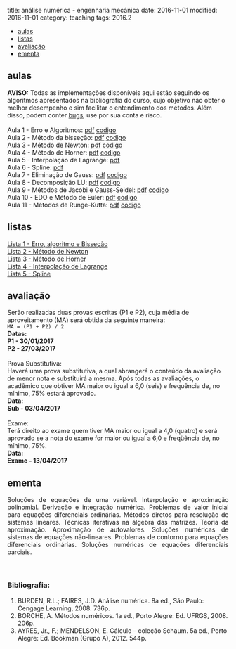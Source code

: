 title: análise numérica - engenharia mecânica
date: 2016-11-01
modified: 2016-11-01
category: teaching
tags: 2016.2

<!-- Header -->
<section>
	<ul class="actions">
		<li><a href="#classes" class="button scrolly">aulas</a></li>
		<li><a href="#exercises" class="button scrolly">listas</a></li>
		<li><a href="#exams" class="button scrolly">avaliação</a></li>
		<li><a href="#silabus" class="button scrolly">ementa</a></li>
	</ul>
</section>

<!-- Classes -->
<section id="classes">
	<h2>aulas</h2>
	<div class="row">
		<article class="12u 12u$(xsmall) work-item">
			<b>AVISO:</b> Todas as implementações disponíveis aqui estão
			seguindo os algoritmos apresentados na bibliografia do curso, cujo objetivo não
			obter o melhor desempenho e sim facilitar o entendimento dos métodos. Além disso, podem conter <a href="https://pt.wikipedia.org/wiki/Bug" target="_blank">bugs</a>, use por sua conta e risco.<br><br>
			Aula 1 - Erro e Algoritmos: 
			<a href="{static}/aulas/01-erro-algoritmo.pdf" class="icon fa-file-pdf-o"><span class="label">pdf</span></a>
			<a href="{static}/aulas/01-exemplos-algoritmo.zip" class="icon fa-file-code-o"><span class="label">codigo</span></a>
			<br>
			Aula 2 - Método da bisseção:
			<a href="{static}/aulas/02-bissecao.pdf" class="icon fa-file-pdf-o"><span class="label">pdf</span></a>
			<a href="{static}/aulas/02-bissecao.zip" class="icon fa-file-code-o"><span class="label">codigo</span></a>
			<br>
			Aula 3 - Método de Newton:
			<a href="{static}/aulas/03-newton.pdf" class="icon fa-file-pdf-o"><span class="label">pdf</span></a>
			<a href="{static}/aulas/03-newton.zip" class="icon fa-file-code-o"><span class="label">codigo</span></a>
			<br>
			Aula 4 - Método de Horner:
			<a href="{static}/aulas/04-horner.pdf" class="icon fa-file-pdf-o"><span class="label">pdf</span></a>
			<a href="{static}/aulas/04-horner.m" class="icon fa-file-code-o"><span class="label">codigo</span></a>
			<br>
			Aula 5 - Interpolação de Lagrange:
			<a href="{static}/aulas/05-lagrange.pdf" class="icon fa-file-pdf-o"><span class="label">pdf</span></a>
			<br>
			Aula 6 - Spline:
			<a href="{static}/aulas/06-spline.pdf" class="icon fa-file-pdf-o"><span class="label">pdf</span></a>
			<br>
			Aula 7 - Eliminação de Gauss:
			<a href="{static}/aulas/07-eliminacao-gauss.pdf" class="icon fa-file-pdf-o"><span class="label">pdf</span></a>
			<a href="{static}/aulas/07-gauss.m" class="icon fa-file-code-o"><span class="label">codigo</span></a>
			<br>
			Aula 8 - Decomposição LU:
			<a href="{static}/aulas/08-decomposicao-lu.pdf" class="icon fa-file-pdf-o"><span class="label">pdf</span></a>
			<a href="{static}/aulas/08-lu2.m" class="icon fa-file-code-o"><span class="label">codigo</span></a>
			<br>
			Aula 9 - Métodos de Jacobi e Gauss-Seidel:
			<a href="{static}/aulas/09-jacobi-gauss-seidel.pdf" class="icon fa-file-pdf-o"><span class="label">pdf</span></a>
			<a href="{static}/aulas/09-jacobi-gauss_seidel.zip" class="icon fa-file-code-o"><span class="label">codigo</span></a>
			<br>
			Aula 10 - EDO e Método de Euler:
			<a href="{static}/aulas/10-edo-euler.pdf" class="icon fa-file-pdf-o"><span class="label">pdf</span></a>
			<a href="{static}/aulas/10-euler.m" class="icon fa-file-code-o"><span class="label">codigo</span></a>
			<br>
			Aula 11 - Métodos de Runge-Kutta:
			<a href="{static}/aulas/11-rk-ordem-2.pdf" class="icon fa-file-pdf-o"><span class="label">pdf</span></a>
			<a href="{static}/aulas/11-rk-ordem-2.zip" class="icon fa-file-code-o"><span class="label">codigo</span></a>
			<br>
		</article>
	</div>
</section>

<!-- Exercises -->
<section id="exercises">
	<h2>listas</h2>
	<div class="row">
		<article class="12u 12u$(xsmall) work-item">
			<a href="{static}/listas/erro-bissecao.pdf">Lista 1 - Erro, algoritmo e Bisseção</a><br>
			<a href="{static}/listas/newton.pdf">Lista 2 - Método de Newton</a><br>
			<a href="{static}/listas/horner.pdf">Lista 3 - Método de Horner</a><br>
			<a href="{static}/listas/lagrange.pdf">Lista 4 - Interpolação de Lagrange</a><br>
			<a href="{static}/listas/spline.pdf">Lista 5 - Spline</a><br>
		</article>
	</div>
</section>

<!-- Exams -->
<section id="exams">
	<h2>avaliação</h2>
	<div class="row">
		<article class="12u 12u$(xsmall) work-item">
			Serão realizadas duas provas escritas (P1 e P2), cuja média de
			aproveitamento (MA) será obtida da seguinte maneira:<br />
			<code>MA = (P1 + P2) / 2</code><br />
			<b>Datas:<br />
				P1 - 30/01/2017<br />
				P2 - 27/03/2017</b><br />
			<br />
			Prova Substitutiva:<br />
			Haverá uma prova substitutiva, a qual abrangerá o conteúdo da avaliação de menor nota e substituirá a mesma.
			Após todas as avaliações, o acadêmico que obtiver MA maior ou igual a 6,0 (seis) e frequência de, no mínimo, 75% estará aprovado. <br/>
			<b>Data:<br />
				Sub - 03/04/2017</b><br />
			<br />
			Exame:<br />
			Terá direito ao exame quem tiver MA maior ou igual a 4,0 (quatro) e será
			aprovado se a nota do exame for maior ou igual a 6,0 e freqüência de, no mínimo, 75%.<br />
			<b>Data:<br />
				Exame - 13/04/2017</b><br />
		</article>
	</div>
</section>

<!-- Silabus -->
<section id="silabus">
	<h2>ementa</h2>
	<div class="row">
		<article class="12u 12u$(xsmall) work-item">
			<div align="justify">Soluções de equações de uma variável. Interpolação e aproximação polinomial. Derivação e
				integração numérica. Problemas de valor inicial para equações diferenciais ordinárias. Métodos
				diretos para resolução de sistemas lineares. Técnicas iterativas na álgebra das matrizes. Teoria
				da aproximação. Aproximação de autovalores. Soluções numéricas de sistemas de equações
				não-lineares. Problemas de contorno para equações diferenciais ordinárias. Soluções numéricas
				de equações diferenciais parciais.</div>
			<br /><br />
			<h3>Bibliografia:</h3>
			<ol>
				<li>BURDEN, R.L.; FAIRES, J.D. Análise numérica. 8a ed., São Paulo: Cengage Learning, 2008. 736p.</li>
				<li>BORCHE, A. Métodos numéricos. 1a ed., Porto Alegre: Ed. UFRGS, 2008. 206p.</li>
				<li>AYRES, Jr., F.; MENDELSON, E. Cálculo – coleção Schaum. 5a ed., Porto Alegre: Ed. Bookman (Grupo A), 2012. 544p.</li>
			</ol>
		</article>
	</div>
</section>

